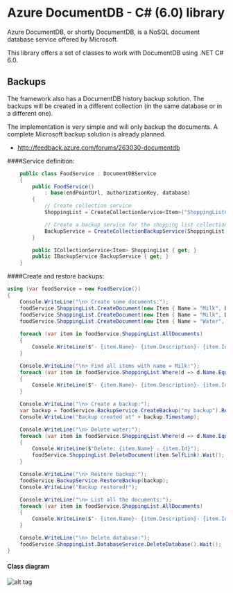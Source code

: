 # Azure DocumentDB - C# (6.0) library

Azure DocumentDB, or shortly DocumentDB, is a NoSQL document database service offered by Microsoft. 

This library offers a set of classes to work with DocumentDB using .NET C# 6.0. 

## Backups

The framework also has a DocumentDB history backup solution. The backups will be created in a different collection (in the same database or in a different one). 

The implementation is very simple and will only backup the documents. A complete Microsoft backup solution is already planned.
- http://feedback.azure.com/forums/263030-documentdb

####Service definition:
```csharp
    public class FoodService : DocumentDBService
    {
        public FoodService()
            : base(endPointUrl, authorizationKey, database)
        {
            // Create collection service
            ShoppingList = CreateCollectionService<Item>("ShoppingListCollection").Result;

            // Create a backup service for the shopping list collection
            BackupService = CreateCollectionBackupService(ShoppingList);
        }

        public ICollectionService<Item> ShoppingList { get; }
        public IBackupService BackupService { get; }
    }
```

####Create and restore backups:
```csharp
using (var foodService = new FoodService())
{
    Console.WriteLine("\n> Create some documents:");
    foodService.ShoppingList.CreateDocument(new Item { Name = "Milk", Description = "Skimmed milk" }).Wait();
    foodService.ShoppingList.CreateDocument(new Item { Name = "Milk", Description = "Whole milk" }).Wait();
    foodService.ShoppingList.CreateDocument(new Item { Name = "Water", Description = "Mineral" }).Wait();
    
    foreach (var item in foodService.ShoppingList.AllDocuments)
    {
        Console.WriteLine($"- {item.Name}- {item.Description}- {item.Id}");
    }

    Console.WriteLine("\n> Find all items with name = Milk:");
    foreach (var item in foodService.ShoppingList.Where(d => d.Name.Equals("Milk")))
    {
        Console.WriteLine($"- {item.Name}- {item.Description}- {item.Id}");
    }

    Console.WriteLine("\n> Create a backup:");
    var backup = foodService.BackupService.CreateBackup("my backup").Result;
    Console.WriteLine("Backup created at" + backup.Timestamp);

    Console.WriteLine("\n> Delete water:");
    foreach (var item in foodService.ShoppingList.Where(d => d.Name.Equals("Water")))
    {
        Console.WriteLine($"Delete: {item.Name} - {item.Id}");
        foodService.ShoppingList.DeleteDocument(item.SelfLink).Wait();
    }

    Console.WriteLine("\n> Restore backup:");
    foodService.BackupService.RestoreBackup(backup);
    Console.WriteLine("Backup restored!");

    Console.WriteLine("\n> List all the documents:");
    foreach (var item in foodService.ShoppingList.AllDocuments)
    {
        Console.WriteLine($"- {item.Name}- {item.Description}- {item.Id}");
    }

    Console.WriteLine("\n> Delete database:");
    foodService.ShoppingList.DatabaseService.DeleteDatabase().Wait();
}
 ```

#### Class diagram
![alt tag](https://cloud.githubusercontent.com/assets/9339027/9705124/71f3036a-54ba-11e5-959a-4683916ccefe.png)
